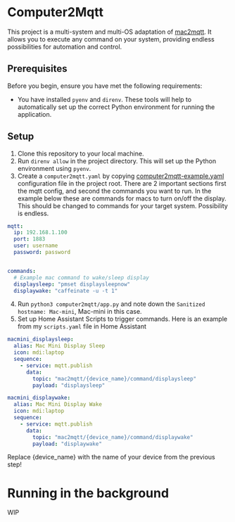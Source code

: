 # Computer2Mqtt

This project is a multi-system and multi-OS adaptation of [mac2mqtt](https://github.com/bessarabov/mac2mqtt). It allows you to execute any command on your system, providing endless possibilities for automation and control.

## Prerequisites

Before you begin, ensure you have met the following requirements:

- You have installed `pyenv` and `direnv`. These tools will help to automatically set up the correct Python environment for running the application.

## Setup

1. Clone this repository to your local machine.
2. Run `direnv allow` in the project directory. This will set up the Python environment using `pyenv`.
3. Create a `computer2mqtt.yaml` by copying [computer2mqtt-example.yaml](computer2mqtt-example.yaml) configuration file in the project root.
There are 2 important sections first the mqtt config, and second the commands you want to run.
In the example below these are commands for macs to turn on/off the display. This should be changed to commands for your target system. Possibility is endless.

```yaml
mqtt:
  ip: 192.168.1.100
  port: 1883
  user: username
  password: password


commands:
  # Example mac command to wake/sleep display
  displaysleep: "pmset displaysleepnow"
  displaywake: "caffeinate -u -t 1"
```

4. Run `python3 computer2mqtt/app.py` and note down the `Sanitized hostname: Mac-mini`, Mac-mini in this case.
5. Set up Home Assistant Scripts to trigger commands. Here is an example from my `scripts.yaml` file in Home Assistant

```yaml
macmini_displaysleep:
  alias: Mac Mini Display Sleep
  icon: mdi:laptop
  sequence:
    - service: mqtt.publish
      data:
        topic: "mac2mqtt/{device_name}/command/displaysleep"
        payload: "displaysleep"

macmini_displaywake:
  alias: Mac Mini Display Wake
  icon: mdi:laptop
  sequence:
    - service: mqtt.publish
      data:
        topic: "mac2mqtt/{device_name}/command/displaywake"
        payload: "displaywake"
```
Replace {device_name} with the name of your device from the previous step!

# Running in the background

WIP
